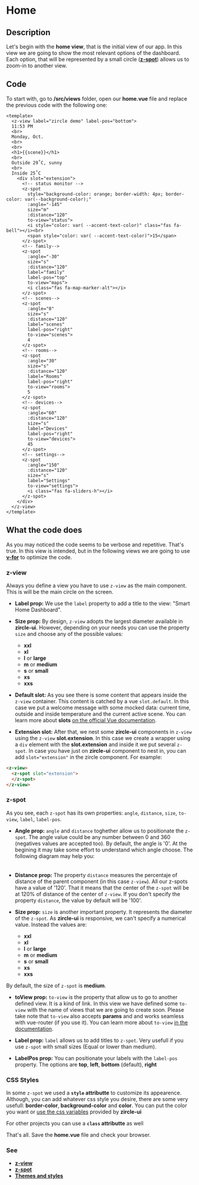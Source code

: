 # Home

## Description
Let's begin with the **home view**, that is the initial view of our app. In this view we are going to show the most relevant options of the dashboard. Each option, that will be represented by a small circle ([**z-spot**](/api/z-spot.html)) allows us to zoom-in to another view.


## Code
To start with, go to **/src/views** folder, open our **home.vue** file and replace the previous code with the following one:

```vue
<template>
  <z-view label="zircle demo" label-pos="bottom">
  11:53 PM
  <br>
  Monday, Oct.
  <br>
  <br>
  <h1>{{scene}}</h1>
  <br>
  Outside 29˚C, sunny
  <br>
  Inside 25˚C
    <div slot="extension">
      <!-- status monitor -->
      <z-spot
        style="background-color: orange; border-width: 4px; border-color: var(--background-color);"
        :angle="-145"
        size="m"
        :distance="120"
        to-view="status">
        <i style="color: var( --accent-text-color)" class="fas fa-bell"></i><br>
        <span style="color: var( --accent-text-color)">15</span>
      </z-spot>
      <!-- family-->
      <z-spot
        :angle="-30"
        size="s"
        :distance="120"
        label="family"
        label-pos="top"
        to-view="maps">
        <i class="fas fa-map-marker-alt"></i>
      </z-spot>
      <!-- scenes-->
      <z-spot
        :angle="0"
        size="s"
        :distance="120"
        label="scenes"
        label-pos="right"
        to-view="scenes">
        4
      </z-spot>
      <!-- rooms-->
      <z-spot
        :angle="30"
        size="s"
        :distance="120"
        label="Rooms"
        label-pos="right"
        to-view="rooms">
        5
      </z-spot>
      <!-- devices-->
      <z-spot
        :angle="60"
        :distance="120"
        size="s"
        label="Devices"
        label-pos="right"
        to-view="devices">
        45
      </z-spot>
      <!-- settings-->
      <z-spot
        :angle="150"
        :distance="120"
        size="s"
        label="Settings"
        to-view="settings">
        <i class="fas fa-sliders-h"></i>
      </z-spot>
    </div>
  </z-view>
</template>
```

## What the code does
As you may noticed the code seems to be verbose and repetitive. That's true. In this view is intended, but in the following views we are going to use [**v-for**](https://vuejs.org/v2/guide/list.html#Mapping-an-Array-to-Elements-with-v-for) to optimize the code.

### z-view
Always you define a view you have to use `z-view` as the main component. This is will be the main circle on the screen. 

- **Label prop:** We use the `label` property to add a title to the view: "Smart Home Dashboard".

- **Size prop:** By design, `z-view` adopts the largest diameter available in **zircle-ui**. However, depending on your needs you can use the property `size` and choose any of the possible values: 
  - **xxl**
  - **xl**
  - **l** or **large**
  - **m** or **medium**
  - **s** or **small**
  - **xs** 
  - **xxs**

- **Default slot:** As you see there is some content that appears inside the `z-view` container. This content is catched by a vue `slot.default`. In this case we put a welcome message with some mocked data: current time, outside and inside temperature and the current active scene.
You can learn more about **slots** [ on the official Vue documentation](https://vuejs.org/v2/guide/components-slots.html).

- **Extension slot:** After that, we nest some **zircle-ui** components in `z-view` using the `z-view` **slot.extension**. In this case we create a wrapper using a  `div` element with the **slot.extension** and inside it we put several `z-spot`.  In case you have just on **zircle-ui** component to nest in, you can add `slot="extension"` in the zircle component. 
For example:
```html
<z-view>
  <z-spot slot="extension">
  </z-spot>
</z-view>
```

### z-spot
As you see, each `z-spot` has its own properties: `angle`, `distance`, `size`, `to-view`, `label`, `label-pos`. 

- **Angle prop:** `angle` and `distance` toghether allow us to positionate the `z-spot`. The angle value could be any number between 0 and 360 (negatives values are accepted too). By default, the angle is '0'. At the begining it may take some effort to understand which angle choose. The following diagram may help you:

<img :src="$withBase('/angles.png')" style="margin-top: 20px; display: block; margin-left: auto; margin-right: auto; width: 50%;"/>


- **Distance prop:** The property `distance` measures the percentaje of distance of the parent component (in this case `z-view`). 
All our z-spots have a value of '120'. That it means that the center of the `z-spot` will be at 120% of distance of the center of `z-view`. If you don't specify the property `distance`, the value by default will be '100'.

- **Size prop:** `size` is another important property. It represents the diameter of the `z-spot`. As **zircle-ui** is responsive, we can't specify a numerical value. Instead the values are:
  - **xxl**
  - **xl**
  - **l** or **large**
  - **m** or **medium**
  - **s** or **small**
  - **xs** 
  - **xxs**

By default, the size of `z-spot` is **medium**.

- **toView prop:** `to-view` is the property that allow us to go to another defined view. It is a kind of link. In this view we have defined some `to-view` with the name of views that we are going to create soon. Please take note that `to-view` also accepts **params** and and works seamless with vue-router (if you use it). You can learn more about `to-view` [in the documentation](/api/z-spot.html#zoom-in-to-a-new-view).

- **Label prop:** `label` allows us to add titles to `z-spot`. Very usefull if you use `z-spot` with small sizes (Equal or lower than medium). 

- **LabelPos prop:** You can positionate your labels with the `label-pos` property. The options are **top**, **left**, **bottom** (default), **right**

### CSS Styles
In some `z-spot` we used a **`style` attributte** to customize its appearence. Although, you can add whatever css style you desire, there are some very usefull: **border-color**, **background-color** and **color**. You can put the color you want or [use the css variables](/guide/themes-styles-and-colors.html) provided by **zircle-ui**

For other projects you can use a **`class` attributte** as well

That's all. Save the **home.vue** file and check your browser.


### See
- [**z-view**](/api/z-view.html)
- [**z-spot**](/api/z-spot.html)
- [**Themes and styles**](/guide/themes-styles-and-colors.html)




